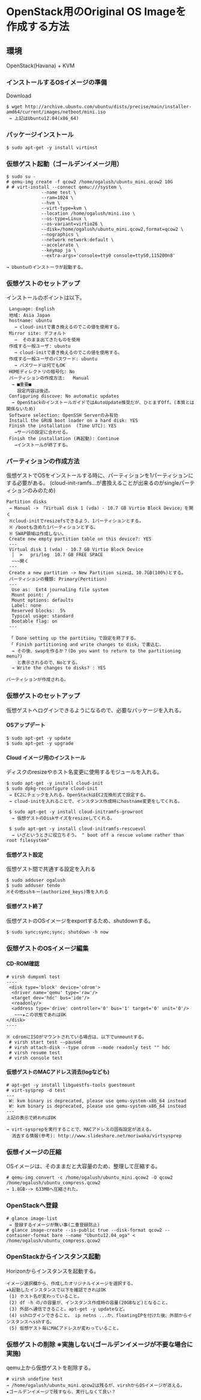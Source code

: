 <!--
************************************************************
OpenStackのOSイメージを独自に作成する方法
参照元: http://docs.openstack.org/image-guide/content/ubuntu-image.html#d6e1013
        http://docs.openstack.org/image-guide/content/ch_openstack_images.html#support-resizing
        https://help.ubuntu.com/community/Installation/MinimalCD#A64-bit_PC_.28amd64.2C_x86_64.29
        http://docs.openstack.org/image-guide/content/ch_openstack_images.html
Copyright (c) Takehiko OGASAWARA 2014 All Rights Reserved.
************************************************************
-->

# OpenStack用のOriginal OS Imageを作成する方法
## 環境
 OpenStack(Havana) + KVM

### インストールするOSイメージの準備
Download
```
$ wget http://archive.ubuntu.com/ubuntu/dists/precise/main/installer-amd64/current/images/netboot/mini.iso
 → 上記はUbuntu12.04(x86_64)
```

### パッケージインストール
```
$ sudo apt-get -y install virtinst
```

### 仮想ゲスト起動（ゴールデンイメージ用）
```
$ sudo su -
# qemu-img create -f qcow2 /home/ogalush/ubuntu_mini.qcow2 10G
# # virt-install --connect qemu:///system \
             --name test \
             --ram=1024 \
             --hvm \
             --virt-type=kvm \
             --location /home/ogalush/mini.iso \
             --os-type=Linux \
             --os-variant=virtio26 \
             --disk=/home/ogalush/ubuntu_mini.qcow2,format=qcow2 \
             --nographics \
             --network network:default \
             --accelerate \
             --keymap ja \
             --extra-args='console=tty0 console=ttyS0,115200n8'

→ Ubuntuのインストーラが起動する。
```

### 仮想ゲストのセットアップ
インストールのポイントは以下。
```
 Language: English
 地域: Asia Japan
 hostname: ubuntu
   → cloud-initで書き換えるのでこの値を使用する。
 Mirror site: デフォルト
   →  そのまま出てきたものを使用
 作成する一般ユーザ: ubuntu
   → cloud-initで書き換えるのでこの値を使用する。
 作成する一般ユーザのパスワード: ubuntu
   → パスワードは何でもOK
 HOMEディレクトリの暗号化: No
 パーティションの作成方法:   Manual
  → ■重要■
    設定内容は後述。
 Configuring discove: No automatic updates
  → OpenStackのインストールガイドではAutoUpdate推奨だが、ひとまずOff。(本質とは関係ないため)
 Software selection: OpenSSH Serverのみ有効
 Install the GRUB boot loader on a hard disk: YES
 Finish the installation  (Time UTC): YES
   →サーバの設定に合わせる。
 Finish the installation (再起動): Continue
   →インストールが終了する。
```

### パーティションの作成方法
仮想ゲストでOSをインストールする時に、パーティションを1パーティションにする必要がある。
(cloud-init-ramfs...が書換えることが出来るのがsingleパーティションのみのため)
```
Partition disks
 → Manual -> 「Virtual disk 1 (vda) - 10.7 GB Virtio Block Device」を開く
 ※cloud-initでresizefsできるよう、1パーティションとする。
 ※ /bootも含めた1パーティションとする。
 ※ SWAP領域は作成しない。
 Create new empty partition table on this device?: YES
 ---
 Virtual disk 1 (vda) - 10.7 GB Virtio Block Device
  │  >   pri/log  10.7 GB FREE SPACE
  ~~~開く
 ---
 Create a new partition -> New Partition sizeは、10.7GB(100%)とする。
 パーティションの種類: Primary(Pertition)
 ---
  Use as:  Ext4 journaling file system
  Mount point: /
  Mount options: defaults
  Label: none
  Reserved blocks:  5%
  Typical usage: standard
  Bootable flag: on
 ---

 「 Done setting up the partition」で設定を終了する。
 「 Finish partitioning and write changes to disk」で書込む。
  → その後、swapを作るか？(Do you want to return to the partitioning menu?)
    と表示されるので、Noとする。
  → Write the changes to disks? : YES

パーティションが作成される。
```

### 仮想ゲストのセットアップ
仮想ゲストへログインできるようになるので、必要なパッケージを入れる。

#### OSアップデート
```
$ sudo apt-get -y update
$ sudo apt-get -y upgrade
```

#### Cloud イメージ用のインストール
ディスクのresizeやホスト名変更に使用するモジュールを入れる。
```
$ sudo apt-get -y install cloud-init
$ sudo dpkg-reconfigure cloud-init
 → EC2にチェックを入れる。OpenStackはEC2互換形式で設定する。
 → cloud-initを入れることで、インスタンス作成時にhostname変更をしてくれる。

 $ sudo apt-get -y install cloud-initramfs-growroot
  → 仮想ゲストのDiskサイズをresizeしてくれる。

 $ sudo apt-get -y install cloud-initramfs-rescuevol
  → いざというときに役立ちそう。 " boot off a rescue volume rather than root filesystem"
```

#### 仮想ゲスト設定
仮想ゲスト間で共通する設定を入れる
```
$ sudo adduser ogalush
$ sudo adduser tendo
※その他sshキー(authorized_keys)等を入れる
```

#### 仮想ゲスト終了
仮想ゲストのOSイメージをexportするため、shutdownする。
```
$ sudo sync;sync;sync; shutdown -h now
```

### 仮想ゲストのOSイメージ編集
#### CD-ROM確認
```
# virsh dumpxml test
----
 <disk type='block' device='cdrom'>
  <driver name='qemu' type='raw'/>
  <target dev='hdc' bus='ide'/>
  <readonly/>
  <address type='drive' controller='0' bus='1' target='0' unit='0'/>
   ~~~★この状態であればOK
</disk>
----

※ cdromにISOがマウントされている場合は、以下でunmountする。
 # virsh start test --paused
 # virsh attach-disk --type cdrom --mode readonly test "" hdc
 # virsh resume test
 # virsh console test
```

#### 仮想ゲストのMACアドレス消去(logなども)
```
# apt-get -y install libguestfs-tools guestmount
# virt-sysprep -d test
---
 W: kvm binary is deprecated, please use qemu-system-x86_64 instead
 W: kvm binary is deprecated, please use qemu-system-x86_64 instead
---
上記の表示で終わればOK

→ virt-sysprepを実行することで、MACアドレスの固有設定が消える。
  消去する情報(参考): http://www.slideshare.net/moriwaka/virtsysprep
```

### 仮想イメージの圧縮
OSイメージは、そのままだと大容量のため、整理して圧縮する。
```
# qemu-img convert -c /home/ogalush/ubuntu_mini.qcow2 -O qcow2 /home/ogalush/ubuntu_compress.qcow2
→ 1.8GB--> 633MBへ圧縮された。
```

### OpenStackへ登録
```
# glance image-list
 → 登録するイメージが無い事(二重登録防止)
# glance image-create --is-public true --disk-format qcow2 --container-format bare --name "Ubuntu12.04_oga" < /home/ogalush/ubuntu_compress.qcow2
```

### OpenStackからインスタンス起動
Horizonからインスタンスを起動する。
```
イメージ選択欄から、作成したオリジナルイメージを選択する。
★k起動したインスタンスで以下を確認できればOK
 (1) ホスト名が変わっていること。
 (2) df -h の/の容量が、インスタンス作成時の容量(20GBなど)となること。
 (3) 外部へ通信できること。apt-get -y updateなど。
 (4) sshログインできること。 ip netns ...か、floatingIPを付けた後、外部からインスタンスへsshする。
 (5) 仮想ゲスト毎にMACアドレスが変わっていること。
```
 
### 仮想ゲストの削除 ※実施しない(ゴールデンイメージが不要な場合に実施)
qemu上から仮想ゲストを削除する。
```
# virsh undefine test
→ /home/ogalush/ubuntu_mini.qcow2は残るが、virshからOSイメージが消える。
★ゴールデンイメージで残すなら、実行しなくて良い？
```
